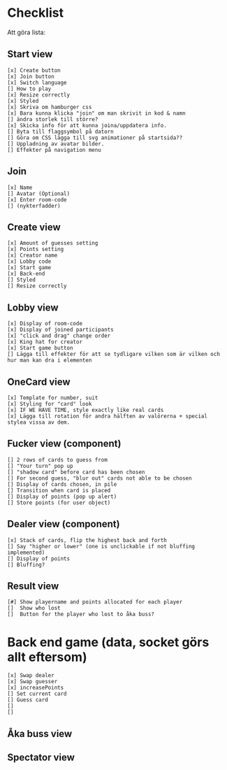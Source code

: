 # Checklist

Att göra lista:

## Start view

    [x] Create button
    [x] Join button
    [x] Switch language
    [] How to play
    [x] Resize correctly
    [x] Styled
    [x] Skriva om hamburger css
    [x] Bara kunna klicka "join" om man skrivit in kod & namn
    [] ändra storlek till större?
    [x] Skicka info för att kunna joina/uppdatera info.
    [] Byta till flaggsymbol på datorn
    [] Göra om CSS lägga till svg animationer på startsida??
    [] Uppladning av avatar bilder.
    [] Effekter på navigation menu

## Join

    [x] Name
    [] Avatar (Optional)
    [x] Enter room-code
    [] (nykterfadder)

## Create view

    [x] Amount of guesses setting
    [x] Points setting
    [x] Creator name
    [x] Lobby code
    [x] Start game
    [x] Back-end
    [] Styled
    [] Resize correctly

## Lobby view

    [x] Display of room-code
    [x] Display of joined participants
    [x] "click and drag" change order
    [x] King hat for creator
    [x] Start game button
    [] Lägga till effekter för att se tydligare vilken som är vilken och hur man kan dra i elementen

## OneCard view

    [x] Template for number, suit
    [x] Styling for "card" look
    [x] IF WE HAVE TIME, style exactly like real cards
    [x] Lägga till rotation för andra hälften av valörerna + special stylea vissa av dem.

## Fucker view (component)

    [] 2 rows of cards to guess from
    [] "Your turn" pop up
    [] "shadow card" before card has been chosen
    [] For second guess, "blur out" cards not able to be chosen
    [] Display of cards chosen, in pile
    [] Transition when card is placed
    [] Display of points (pop up alert)
    [] Store points (for user object)

## Dealer view (component)

    [x] Stack of cards, flip the highest back and forth
    [] Say "higher or lower" (one is unclickable if not bluffing implemented)
    [] Display of points
    [] Bluffing?

## Result view

    [#] Show playername and points allocated for each player
    []  Show who lost
    []  Button for the player who lost to åka buss?

# Back end game (data, socket görs allt eftersom)

    [x] Swap dealer
    [x] Swap guesser
    [x] increasePoints
    [] Set current card
    [] Guess card
    []
    []

## Åka buss view

## Spectator view
